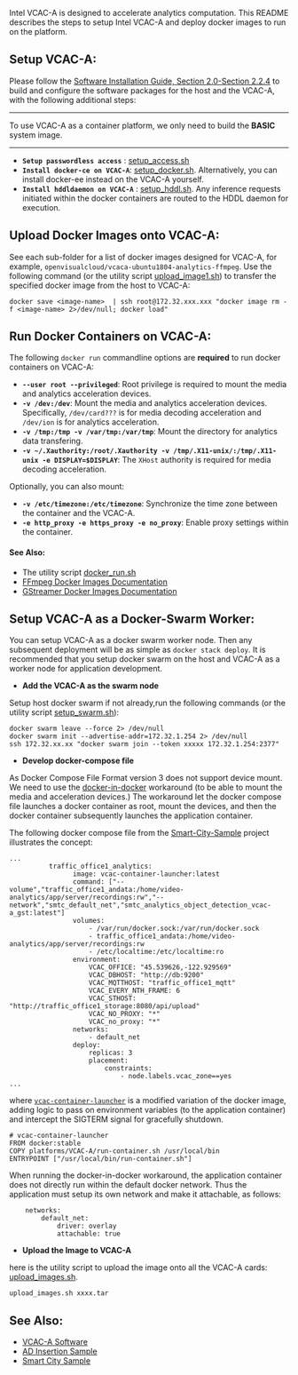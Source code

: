 
Intel VCAC-A is designed to accelerate analytics computation. This README describes the steps to setup Intel VCAC-A and deploy docker images to run on the platform.   

## Setup VCAC-A:

Please follow the [Software Installation Guide, Section 2.0-Section 2.2.4](https://cdrdv2.intel.com/v1/dl/getContent/611894) to build and configure the software packages for the host and the VCAC-A, with the following additional steps:    

---

To use VCAC-A as a container platform, we only need to build the **BASIC** system image.    

---

-  **```Setup passwordless access```** : [setup_access.sh](./script/setup_access.sh)
-  **```Install docker-ce on VCAC-A```**: [setup_docker.sh](./script/setup_docker.sh). Alternatively, you can install docker-ee instead on the VCAC-A yourself.
-  **```Install hddldaemon on VCAC-A```** : [setup_hddl.sh](./script/setup_hddl.sh). Any inference requests initiated within the docker containers are routed to the HDDL daemon for execution.    

## Upload Docker Images onto VCAC-A:

See each sub-folder for a list of docker images designed for VCAC-A, for example, ```openvisualcloud/vcaca-ubuntu1804-analytics-ffmpeg```. Use the following command (or the utility script [upload_image1.sh](script/upload_image1.sh)) to transfer the specified docker image from the host to VCAC-A:     

```
docker save <image-name>  | ssh root@172.32.xxx.xxx "docker image rm -f <image-name> 2>/dev/null; docker load"
```

## Run Docker Containers on VCAC-A:

The following ```docker run``` commandline options are **required** to run docker containers on VCAC-A:   
- **```--user root --privileged```**: Root privilege is required to mount the media and analytics acceleration devices.    
- **```-v /dev:/dev```**: Mount the media and analytics acceleration devices. Specifically, ```/dev/card???``` is for media decoding acceleration and ```/dev/ion``` is for analytics acceleration.       
- **```-v /tmp:/tmp -v /var/tmp:/var/tmp```**: Mount the directory for analytics data transfering.    
- **```-v ~/.Xauthority:/root/.Xauthority -v /tmp/.X11-unix/:/tmp/.X11-unix -e DISPLAY=$DISPLAY```**: The ```XHost``` authority is required for media decoding acceleration. 

Optionally, you can also mount:   
- **```-v /etc/timezone:/etc/timezone```**: Synchronize the time zone between the container and the VCAC-A.  
- **```-e http_proxy -e https_proxy -e no_proxy```**: Enable proxy settings within the container.   

#### See Also:

- The utility script [docker_run.sh](script/docker_run.sh) 
- [FFmpeg Docker Images Documentation](../doc/ffmpeg.md)
- [GStreamer Docker Images Documentation](../doc/gst.md)

## Setup VCAC-A as a Docker-Swarm Worker:

You can setup VCAC-A as a docker swarm worker node. Then any subsequent deployment will be as simple as ```docker stack deploy```. It is recommended that you setup docker swarm on the host and VCAC-A as a worker node for application development.       

- **Add the VCAC-A as the swarm node**

Setup host docker swarm if not already,run the following commands (or the utility script [setup_swarm.sh](./script/setup_swarm.sh)):  

```
docker swarm leave --force 2> /dev/null
docker swarm init --advertise-addr=172.32.1.254 2> /dev/null
ssh 172.32.xx.xx "docker swarm join --token xxxxx 172.32.1.254:2377"
```

- **Develop docker-compose file**

As Docker Compose File Format version 3 does not support device mount. We need to use the [docker-in-docker](https://hub.docker.com/_/docker) workaround (to be able to mount the media and acceleration devices.) The workaround let the docker compose file launches a docker container as root, mount the devices, and then the docker container subsequently launches the application container.   

The following docker compose file from the [Smart-City-Sample](https://github.com/OpenVisualCloud/Smart-City-Sample) project illustrates the concept:  

```
...
          traffic_office1_analytics:
                image: vcac-container-launcher:latest
                command: ["--volume","traffic_office1_andata:/home/video-analytics/app/server/recordings:rw","--network","smtc_default_net","smtc_analytics_object_detection_vcac-a_gst:latest"]
                volumes:
                    - /var/run/docker.sock:/var/run/docker.sock
                    - traffic_office1_andata:/home/video-analytics/app/server/recordings:rw
                    - /etc/localtime:/etc/localtime:ro
                environment:
                    VCAC_OFFICE: "45.539626,-122.929569"
                    VCAC_DBHOST: "http://db:9200"
                    VCAC_MQTTHOST: "traffic_office1_mqtt"
                    VCAC_EVERY_NTH_FRAME: 6
                    VCAC_STHOST: "http://traffic_office1_storage:8080/api/upload"
                    VCAC_NO_PROXY: "*"
                    VCAC_no_proxy: "*"
                networks:
                    - default_net
                deploy:
                    replicas: 3
                    placement:
                        constraints:
                            - node.labels.vcac_zone==yes
...
```
where [```vcac-container-launcher```](https://github.com/OpenVisualCloud/Smart-City-Sample/blob/master/analytics/common/platforms/VCAC-A/Dockerfile.1.launcher) is a modified variation of the docker image, adding logic to pass on environment variables (to the application container) and intercept the SIGTERM signal for gracefully shutdown.  

```
# vcac-container-launcher
FROM docker:stable
COPY platforms/VCAC-A/run-container.sh /usr/local/bin
ENTRYPOINT ["/usr/local/bin/run-container.sh"]
```

When running the docker-in-docker workaround, the application container does not directly run within the default docker network. Thus the application must setup its own network and make it attachable, as follows:   
```
	networks:
	    default_net:
        	driver: overlay
        	attachable: true
```

- **Upload the Image to VCAC-A**

here is the utility script to upload the image onto all the VCAC-A cards: [upload_images.sh](./script/upload_images.sh).

```
upload_images.sh xxxx.tar
```

## See Also:

- [VCAC-A Software](https://github.com/OpenVisualCloud/VCAC-SW/tree/VCAC-A)   
- [AD Insertion Sample](https://github.com/OpenVisualCloud/Ad-Insertion-Sample)
- [Smart City Sample](https://github.com/OpenVisualCloud/Smart-City-Sample)
